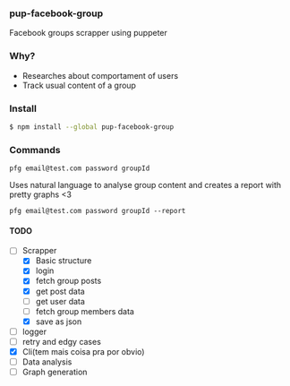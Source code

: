 ### pup-facebook-group

Facebook groups scrapper using puppeter

### Why?
- Researches about comportament of users
- Track usual content of a group

### Install

```bash
$ npm install --global pup-facebook-group
```

### Commands
```
pfg email@test.com password groupId
```

Uses natural language to analyse group content and creates a report with pretty graphs <3

```
pfg email@test.com password groupId --report
```

#### TODO

- [ ] Scrapper
    - [x] Basic structure
    - [x] login
    - [x] fetch group posts
    - [x] get post data
    - [ ] get user data
    - [ ] fetch group members data
    - [x] save as json
- [ ] logger
- [ ] retry and edgy cases
- [x] Cli(tem mais coisa pra por obvio)
- [ ] Data analysis
- [ ] Graph generation
